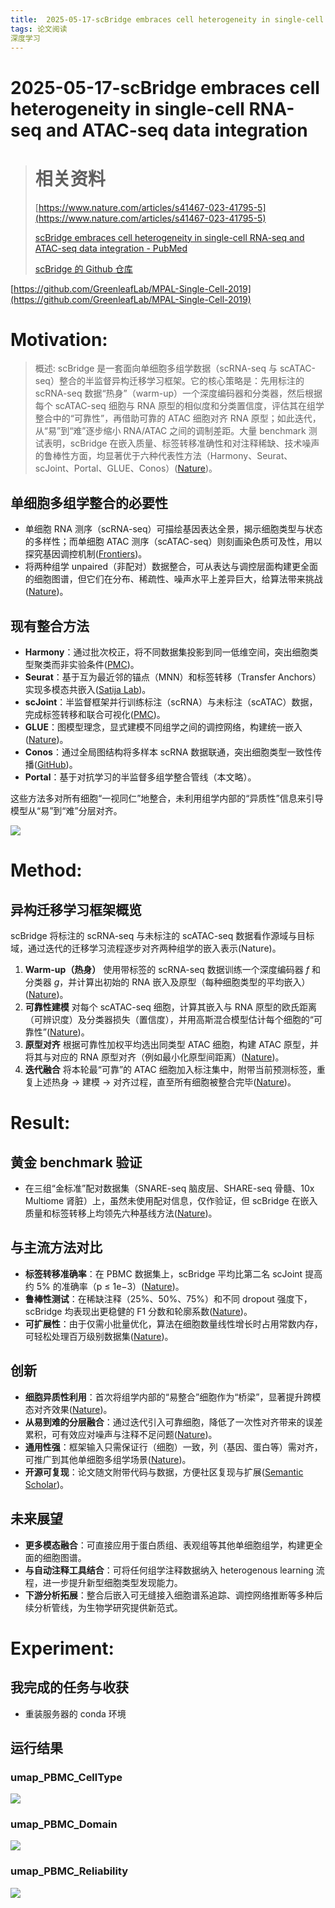 ```yaml
---
title:  2025-05-17-scBridge embraces cell heterogeneity in single-cell RNA-seq and ATAC-seq data integration
tags: 论文阅读
深度学习
---
```

# 2025-05-17-scBridge embraces cell heterogeneity in single-cell RNA-seq and ATAC-seq data integration

> # 相关资料
>
> [https://www.nature.com/articles/s41467-023-41795-5](https://www.nature.com/articles/s41467-023-41795-5)
>
> [scBridge embraces cell heterogeneity in single-cell RNA-seq and ATAC-seq data integration - PubMed](https://pubmed.ncbi.nlm.nih.gov/37770437/)
>
> [scBridge 的 Github 仓库](https://github.com/XLearning-SCU/scBridge)

[https://github.com/GreenleafLab/MPAL-Single-Cell-2019](https://github.com/GreenleafLab/MPAL-Single-Cell-2019)

# Motivation:

> 概述:
> scBridge 是一套面向单细胞多组学数据（scRNA-seq 与 scATAC-seq）整合的半监督异构迁移学习框架。它的核心策略是：先用标注的 scRNA-seq 数据“热身”（warm-up）一个深度编码器和分类器，然后根据每个 scATAC-seq 细胞与 RNA 原型的相似度和分类置信度，评估其在组学整合中的“可靠性”，再借助可靠的 ATAC 细胞对齐 RNA 原型；如此迭代，从“易”到“难”逐步缩小 RNA/ATAC 之间的调制差距。大量 benchmark 测试表明，scBridge 在嵌入质量、标签转移准确性和对注释稀缺、技术噪声的鲁棒性方面，均显著优于六种代表性方法（Harmony、Seurat、scJoint、Portal、GLUE、Conos）([Nature](https://www.nature.com/articles/s41467-023-41795-5))。

## 单细胞多组学整合的必要性

- 单细胞 RNA 测序（scRNA-seq）可描绘基因表达全景，揭示细胞类型与状态的多样性；而单细胞 ATAC 测序（scATAC-seq）则刻画染色质可及性，用以探究基因调控机制([Frontiers](https://www.frontiersin.org/journals/genetics/articles/10.3389/fgene.2023.1199087/full?utm_source=chatgpt.com))。
- 将两种组学 unpaired（非配对）数据整合，可从表达与调控层面构建更全面的细胞图谱，但它们在分布、稀疏性、噪声水平上差异巨大，给算法带来挑战([Nature](https://www.nature.com/articles/s41467-023-41795-5))。

## 现有整合方法

- **Harmony**：通过批次校正，将不同数据集投影到同一低维空间，突出细胞类型聚类而非实验条件([PMC](https://pmc.ncbi.nlm.nih.gov/articles/PMC6884693/?utm_source=chatgpt.com))。
- **Seurat**：基于互为最近邻的锚点（MNN）和标签转移（Transfer Anchors）实现多模态共嵌入([Satija Lab](https://satijalab.org/seurat/articles/multimodal_vignette?utm_source=chatgpt.com))。
- **scJoint**：半监督框架并行训练标注（scRNA）与未标注（scATAC）数据，完成标签转移和联合可视化([PMC](https://pmc.ncbi.nlm.nih.gov/articles/PMC9186323/?utm_source=chatgpt.com))。
- **GLUE**：图模型理念，显式建模不同组学之间的调控网络，构建统一嵌入([Nature](https://www.nature.com/articles/s41587-022-01284-4?utm_source=chatgpt.com))。
- **Conos**：通过全局图结构将多样本 scRNA 数据联通，突出细胞类型一致性传播([GitHub](https://github.com/kharchenkolab/conos?utm_source=chatgpt.com))。
- **Portal**：基于对抗学习的半监督多组学整合管线（本文略）。

这些方法多对所有细胞“一视同仁”地整合，未利用组学内部的“异质性”信息来引导模型从“易”到“难”分层对齐。

![](static/BegjbomkVoa7Hpx1yEScx3mRn8f.png)

# Method:

## 异构迁移学习框架概览

scBridge 将标注的 scRNA-seq 与未标注的 scATAC-seq 数据看作源域与目标域，通过迭代的迁移学习流程逐步对齐两种组学的嵌入表示(Nature)。

1. **Warm-up（热身）**
   使用带标签的 scRNA-seq 数据训练一个深度编码器 $f$ 和分类器 $g$，并计算出初始的 RNA 嵌入及原型（每种细胞类型的平均嵌入）([Nature](https://www.nature.com/articles/s41467-023-41795-5))。
2. **可靠性建模**
   对每个 scATAC-seq 细胞，计算其嵌入与 RNA 原型的欧氏距离（可辨识度）及分类器损失（置信度），并用高斯混合模型估计每个细胞的“可靠性”([Nature](https://www.nature.com/articles/s41467-023-41795-5))。
3. **原型对齐**
   根据可靠性加权平均选出同类型 ATAC 细胞，构建 ATAC 原型，并将其与对应的 RNA 原型对齐（例如最小化原型间距离）([Nature](https://www.nature.com/articles/s41467-023-41795-5))。
4. **迭代融合**
   将本轮最“可靠”的 ATAC 细胞加入标注集中，附带当前预测标签，重复上述热身 → 建模 → 对齐过程，直至所有细胞被整合完毕([Nature](https://www.nature.com/articles/s41467-023-41795-5))。

# Result:

## 黄金 benchmark 验证

- 在三组“金标准”配对数据集（SNARE-seq 脑皮层、SHARE-seq 骨髓、10x Multiome 肾脏）上，虽然未使用配对信息，仅作验证，但 scBridge 在嵌入质量和标签转移上均领先六种基线方法([Nature](https://www.nature.com/articles/s41467-023-41795-5))。

## 与主流方法对比

- **标签转移准确率**：在 PBMC 数据集上，scBridge 平均比第二名 scJoint 提高约 5% 的准确率（p ≤ 1e−3）([Nature](https://www.nature.com/articles/s41467-023-41795-5))。
- **鲁棒性测试**：在稀缺注释（25%、50%、75%）和不同 dropout 强度下，scBridge 均表现出更稳健的 F1 分数和轮廓系数([Nature](https://www.nature.com/articles/s41467-023-41795-5))。
- **可扩展性**：由于仅需小批量优化，算法在细胞数量线性增长时占用常数内存，可轻松处理百万级别数据集([Nature](https://www.nature.com/articles/s41467-023-41795-5))。

## 创新

- **细胞异质性利用**：首次将组学内部的“易整合”细胞作为“桥梁”，显著提升跨模态对齐效果([Nature](https://www.nature.com/articles/s41467-023-41795-5))。
- **从易到难的分层融合**：通过迭代引入可靠细胞，降低了一次性对齐带来的误差累积，可有效应对噪声与注释不足问题([Nature](https://www.nature.com/articles/s41467-023-41795-5))。
- **通用性强**：框架输入只需保证行（细胞）一致，列（基因、蛋白等）需对齐，可推广到其他单细胞多组学场景([Nature](https://www.nature.com/articles/s41467-023-41795-5))。
- **开源可复现**：论文随文附带代码与数据，方便社区复现与扩展([Semantic Scholar](https://www.semanticscholar.org/paper/scBridge-embraces-cell-heterogeneity-in-single-cell-Li-Zhang/a9d3933a9902c9e710823df4284a7bf7ab024177?utm_source=chatgpt.com))。

## 未来展望

- **更多模态融合**：可直接应用于蛋白质组、表观组等其他单细胞组学，构建更全面的细胞图谱。
- **与自动注释工具结合**：可将任何组学注释数据纳入 heterogenous learning 流程，进一步提升新型细胞类型发现能力。
- **下游分析拓展**：整合后嵌入可无缝接入细胞谱系追踪、调控网络推断等多种后续分析管线，为生物学研究提供新范式。

# **Experiment:**

## 我完成的任务与收获

- 重装服务器的 conda 环境

## 运行结果

### umap_PBMC_CellType

![](static/UBqgbinpSoGu0hxkupYcYlelnvc.png)

### umap_PBMC_Domain

![](static/YzVibvyJhoS3Cexix0AcdNFDn6d.png)

### umap_PBMC_Reliability

![](static/KgrdbEYNSoTVI1xchbYccC0WnYb.png)
